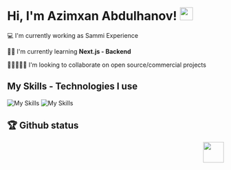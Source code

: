 # Hi, I'm Azimxan Abdulhanov! <img src="https://raw.githubusercontent.com/MartinHeinz/MartinHeinz/master.wave.gif" width="30px" height="30px">

💻 I'm currently working as Sammi Experience

👨‍🎓 I'm currently learning **Next.js - Backend**

👨🏽‍🤝‍👨🏻 I'm looking to collaborate on open source/commercial projects

## My Skills - Technologies I use

![My Skills](https://skillicons.dev/icons?i=js,ts,react,next,redux,tailwind,materialui,nodejs,mongodb,git,github)
![My Skills](https://skillicons.dev/icons?i=html,css,sass,bootstrap,vscode,bash,figma)

## 🏆 Github status

<img src="https://github-stats-lemon.vercel.app/api?username=azim-abdulhanov&show_icons=true&hide_border=true&theme=tokyonight" width="48px" align="right">
